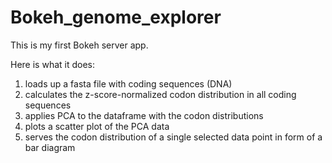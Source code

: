 # Bokeh_genome_explorer
This is my first Bokeh server app.

Here is what it does:
1. loads up a fasta file with coding sequences (DNA) 
2. calculates the z-score-normalized codon distribution in all coding sequences
3. applies PCA to the dataframe with the codon distributions
4. plots a scatter plot of the PCA data
5. serves the codon distribution of a single selected data point in form of a bar diagram


